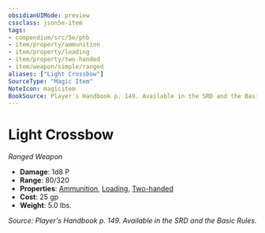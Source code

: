 ```yaml
---
obsidianUIMode: preview
cssclass: json5e-item
tags:
- compendium/src/5e/phb
- item/property/ammunition
- item/property/loading
- item/property/two-handed
- item/weapon/simple/ranged
aliases: ["Light Crossbow"]
SourceType: "Magic Item"
NoteIcon: magicitem
BookSource: Player's Handbook p. 149. Available in the SRD and the Basic Rules.
---
```

# Light Crossbow
*Ranged Weapon*  

- **Damage**: 1d8 P
- **Range**: 80/320
- **Properties**: [Ammunition](/3-Mechanics/CLI/rules/item-properties.md#Ammunition), [Loading](/3-Mechanics/CLI/rules/item-properties.md#Loading), [Two-handed](/3-Mechanics/CLI/rules/item-properties.md#Two-handed)
- **Cost**: 25 gp
- **Weight**: 5.0 lbs.

*Source: Player's Handbook p. 149. Available in the SRD and the Basic Rules.*